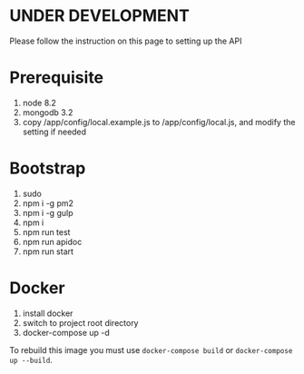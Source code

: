 # UNDER DEVELOPMENT

Please follow the instruction on this page to setting up the API

# Prerequisite
1. node 8.2
2. mongodb 3.2
3. copy /app/config/local.example.js to /app/config/local.js, and modify the setting if needed 

# Bootstrap
1. sudo
2. npm i -g pm2
3. npm i -g gulp
4. npm i
5. npm run test
6. npm run apidoc
7. npm run start


# Docker
1. install docker
2. switch to project root directory
3. docker-compose up -d

To rebuild this image you must use `docker-compose build` or `docker-compose up --build`.
